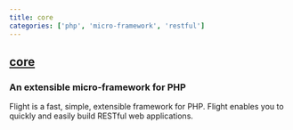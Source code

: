 ```yaml
---
title: core
categories: ['php', 'micro-framework', 'restful']
---
```

## [core](https://github.com/flightphp/core)

### An extensible micro-framework for PHP


Flight is a fast, simple, extensible framework for PHP. Flight enables you to
quickly and easily build RESTful web applications.
